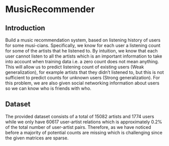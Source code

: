 # MusicRecommender

## Introduction
Build a music recommendation system, based on listening history of users for some musi-cians. 
Specifically, we know for each user a listening count for some of the artists that he listened to. 
By intuition, we know that each user cannot listen to all the artists which is an important information to take into account when training data i.e. a zero count does not mean anything. 
This will allow us to predict listening count of existing users (Weak generalization), for example artists that they didn’t listened to, but this is not sufficient to predict counts for unknown users (Strong generalization). 
For this problem, we are also given social networking information about users so we can know who is friends with who.

## Dataset
The provided dataset consists of a total of 15082 artists and 1774 users while we only have 60617 user-artist relations which is approximately 0.2% of the total number of user-artist pairs. 
Therefore, as we have noticed before a majority of potential counts are missing which is challenging since the given matrices are sparse.
